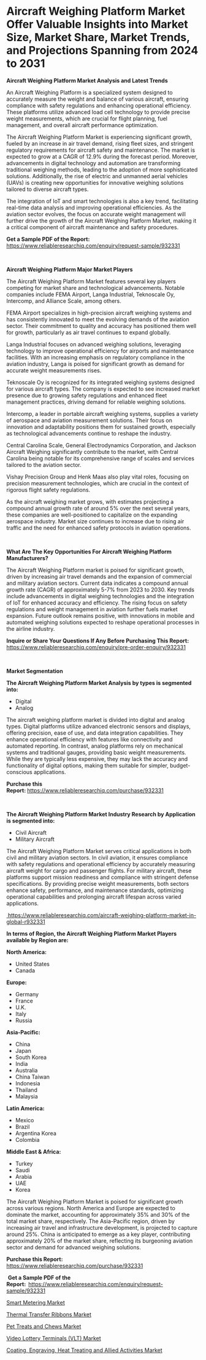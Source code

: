 <p><h1>Aircraft Weighing Platform Market Offer Valuable Insights into Market Size, Market Share, Market Trends, and Projections Spanning from 2024 to 2031</h1></p><p><strong>Aircraft Weighing Platform Market Analysis and Latest Trends</strong></p>
<p><p>An Aircraft Weighing Platform is a specialized system designed to accurately measure the weight and balance of various aircraft, ensuring compliance with safety regulations and enhancing operational efficiency. These platforms utilize advanced load cell technology to provide precise weight measurements, which are crucial for flight planning, fuel management, and overall aircraft performance optimization.</p><p>The Aircraft Weighing Platform Market is experiencing significant growth, fueled by an increase in air travel demand, rising fleet sizes, and stringent regulatory requirements for aircraft safety and maintenance. The market is expected to grow at a CAGR of 12.9% during the forecast period. Moreover, advancements in digital technology and automation are transforming traditional weighing methods, leading to the adoption of more sophisticated solutions. Additionally, the rise of electric and unmanned aerial vehicles (UAVs) is creating new opportunities for innovative weighing solutions tailored to diverse aircraft types.</p><p>The integration of IoT and smart technologies is also a key trend, facilitating real-time data analysis and improving operational efficiencies. As the aviation sector evolves, the focus on accurate weight management will further drive the growth of the Aircraft Weighing Platform Market, making it a critical component of aircraft maintenance and safety procedures.</p></p>
<p><strong>Get a Sample PDF of the Report:&nbsp;</strong> <a href="https://www.reliableresearchiq.com/enquiry/request-sample/932331?utm_campaign=120&utm_medium=2&utm_source=Github&utm_content=ia&utm_term=02122024&utm_id=aircraft-weighing-platform">https://www.reliableresearchiq.com/enquiry/request-sample/932331</a></p>
<p>&nbsp;</p>
<p><strong>Aircraft Weighing Platform Major Market Players</strong></p>
<p><p>The Aircraft Weighing Platform Market features several key players competing for market share and technological advancements. Notable companies include FEMA Airport, Langa Industrial, Teknoscale Oy, Intercomp, and Alliance Scale, among others.</p><p>FEMA Airport specializes in high-precision aircraft weighing systems and has consistently innovated to meet the evolving demands of the aviation sector. Their commitment to quality and accuracy has positioned them well for growth, particularly as air travel continues to expand globally.</p><p>Langa Industrial focuses on advanced weighing solutions, leveraging technology to improve operational efficiency for airports and maintenance facilities. With an increasing emphasis on regulatory compliance in the aviation industry, Langa is poised for significant growth as demand for accurate weight measurements rises.</p><p>Teknoscale Oy is recognized for its integrated weighing systems designed for various aircraft types. The company is expected to see increased market presence due to growing safety regulations and enhanced fleet management practices, driving demand for reliable weighing solutions.</p><p>Intercomp, a leader in portable aircraft weighing systems, supplies a variety of aerospace and aviation measurement solutions. Their focus on innovation and adaptability positions them for sustained growth, especially as technological advancements continue to reshape the industry.</p><p>Central Carolina Scale, General Electrodynamics Corporation, and Jackson Aircraft Weighing significantly contribute to the market, with Central Carolina being notable for its comprehensive range of scales and services tailored to the aviation sector. </p><p>Vishay Precision Group and Henk Maas also play vital roles, focusing on precision measurement technologies, which are crucial in the context of rigorous flight safety regulations.</p><p>As the aircraft weighing market grows, with estimates projecting a compound annual growth rate of around 5% over the next several years, these companies are well-positioned to capitalize on the expanding aerospace industry. Market size continues to increase due to rising air traffic and the need for enhanced safety protocols in aviation operations.</p></p>
<p>&nbsp;</p>
<p><strong>What Are The Key Opportunities For Aircraft Weighing Platform Manufacturers?</strong></p>
<p><p>The Aircraft Weighing Platform market is poised for significant growth, driven by increasing air travel demands and the expansion of commercial and military aviation sectors. Current data indicates a compound annual growth rate (CAGR) of approximately 5-7% from 2023 to 2030. Key trends include advancements in digital weighing technologies and the integration of IoT for enhanced accuracy and efficiency. The rising focus on safety regulations and weight management in aviation further fuels market expansion. Future outlook remains positive, with innovations in mobile and automated weighing solutions expected to reshape operational processes in the airline industry.</p></p>
<p><strong>Inquire or Share Your Questions If Any Before Purchasing This Report:</strong> <a href="https://www.reliableresearchiq.com/enquiry/pre-order-enquiry/932331?utm_campaign=120&utm_medium=2&utm_source=Github&utm_content=ia&utm_term=02122024&utm_id=aircraft-weighing-platform">https://www.reliableresearchiq.com/enquiry/pre-order-enquiry/932331</a></p>
<p>&nbsp;</p>
<p><strong>Market Segmentation</strong></p>
<p><strong>The Aircraft Weighing Platform Market Analysis by types is segmented into:</strong></p>
<p><ul><li>Digital</li><li>Analog</li></ul></p>
<p><p>The aircraft weighing platform market is divided into digital and analog types. Digital platforms utilize advanced electronic sensors and displays, offering precision, ease of use, and data integration capabilities. They enhance operational efficiency with features like connectivity and automated reporting. In contrast, analog platforms rely on mechanical systems and traditional gauges, providing basic weight measurements. While they are typically less expensive, they may lack the accuracy and functionality of digital options, making them suitable for simpler, budget-conscious applications.</p></p>
<p><strong>Purchase this Report:&nbsp;</strong><a href="https://www.reliableresearchiq.com/purchase/932331?utm_campaign=120&utm_medium=2&utm_source=Github&utm_content=ia&utm_term=02122024&utm_id=aircraft-weighing-platform">https://www.reliableresearchiq.com/purchase/932331</a></p>
<p>&nbsp;</p>
<p><strong>The Aircraft Weighing Platform Market Industry Research by Application is segmented into:</strong></p>
<p><ul><li>Civil Aircraft</li><li>Military Aircraft</li></ul></p>
<p><p>The Aircraft Weighing Platform Market serves critical applications in both civil and military aviation sectors. In civil aviation, it ensures compliance with safety regulations and operational efficiency by accurately measuring aircraft weight for cargo and passenger flights. For military aircraft, these platforms support mission readiness and compliance with stringent defense specifications. By providing precise weight measurements, both sectors enhance safety, performance, and maintenance standards, optimizing operational capabilities and prolonging aircraft lifespan across varied applications.</p></p>
<p><a href="https://www.reliableresearchiq.com/aircraft-weighing-platform-market-in-global-r932331?utm_campaign=120&utm_medium=2&utm_source=Github&utm_content=ia&utm_term=02122024&utm_id=aircraft-weighing-platform">&nbsp;https://www.reliableresearchiq.com/aircraft-weighing-platform-market-in-global-r932331</a></p>
<p><strong>In terms of Region, the Aircraft Weighing Platform Market Players available by Region are:</strong></p>
<p>
    <p> <strong> North America: </strong>
        <ul>
            <li>United States</li>
            <li>Canada</li>
        </ul>
        </p> 
    <p> <strong> Europe: </strong>
        <ul>
            <li>Germany</li>
            <li>France</li>
            <li>U.K.</li>
            <li>Italy</li>
            <li>Russia</li>
        </ul>
        </p> 
    <p> <strong> Asia-Pacific: </strong>
        <ul>
            <li>China</li>
            <li>Japan</li>
            <li>South Korea</li>
            <li>India</li>
            <li>Australia</li>
            <li>China Taiwan</li>
            <li>Indonesia</li>
            <li>Thailand</li>
            <li>Malaysia</li>
        </ul>
        </p> 
    <p> <strong> Latin America: </strong>
        <ul>
            <li>Mexico</li>
            <li>Brazil</li>
            <li>Argentina Korea</li>
            <li>Colombia</li>
        </ul>
        </p> 
    <p> <strong> Middle East & Africa: </strong>
        <ul>
            <li>Turkey</li>
            <li>Saudi</li>
            <li>Arabia</li>
            <li>UAE</li>
            <li>Korea</li>
        </ul>
    </p>
    </p>
<p><p>The Aircraft Weighing Platform Market is poised for significant growth across various regions. North America and Europe are expected to dominate the market, accounting for approximately 35% and 30% of the total market share, respectively. The Asia-Pacific region, driven by increasing air travel and infrastructure development, is projected to capture around 25%. China is anticipated to emerge as a key player, contributing approximately 20% of the market share, reflecting its burgeoning aviation sector and demand for advanced weighing solutions.</p></p>
<p><strong>Purchase this Report: </strong><a href="https://www.reliableresearchiq.com/purchase/932331?utm_campaign=120&utm_medium=2&utm_source=Github&utm_content=ia&utm_term=02122024&utm_id=aircraft-weighing-platform">https://www.reliableresearchiq.com/purchase/932331</a></p>
<p>&nbsp;<strong>Get a Sample PDF of the Report:&nbsp;&nbsp;</strong><a href="https://www.reliableresearchiq.com/enquiry/request-sample/932331?utm_campaign=120&utm_medium=2&utm_source=Github&utm_content=ia&utm_term=02122024&utm_id=aircraft-weighing-platform">https://www.reliableresearchiq.com/enquiry/request-sample/932331</a></p>
<p><strong></strong></p>
<p><p><a href="https://www.linkedin.com/pulse/smart-metering-market-size-overview-comprehensive-industry-j6tde?utm_campaign=120&utm_medium=2&utm_source=Github&utm_content=ia&utm_term=02122024&utm_id=aircraft-weighing-platform">Smart Metering Market</a></p><p><a href="https://issuu.com/reportprime-2/docs/thermal-transfer-ribbons-market-size-2030.pptx?utm_campaign=120&utm_medium=2&utm_source=Github&utm_content=ia&utm_term=02122024&utm_id=aircraft-weighing-platform">Thermal Transfer Ribbons Market</a></p><p><a href="https://www.linkedin.com/pulse/overview-pet-treats-chews-markets-expected-compoundannual-cfz9e?utm_campaign=120&utm_medium=2&utm_source=Github&utm_content=ia&utm_term=02122024&utm_id=aircraft-weighing-platform">Pet Treats and Chews Market</a></p><p><a href="https://issuu.com/reportprime-2/docs/video-lottery-terminals-vlt-market-size-2030.pptx?utm_campaign=120&utm_medium=2&utm_source=Github&utm_content=ia&utm_term=02122024&utm_id=aircraft-weighing-platform">Video Lottery Terminals (VLT) Market</a></p><p><a href="https://www.linkedin.com/pulse/coating-engraving-heat-treating-allied-activities-market-size-tnjdf?utm_campaign=120&utm_medium=2&utm_source=Github&utm_content=ia&utm_term=02122024&utm_id=aircraft-weighing-platform">Coating, Engraving, Heat Treating and Allied Activities Market</a></p></p>